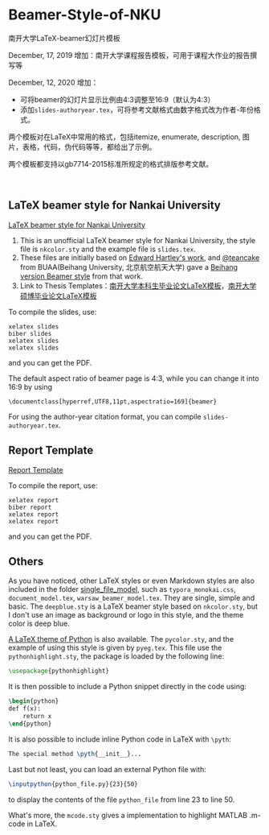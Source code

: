 # Beamer-Style-of-NKU
南开大学LaTeX-beamer幻灯片模板

December, 17, 2019 增加：南开大学课程报告模板，可用于课程大作业的报告撰写等

December, 12, 2020 增加：
- 可将beamer的幻灯片显示比例由4:3调整至16:9（默认为4:3）
- 添加`slides-authoryear.tex`，可将参考文献格式由数字格式改为作者-年份格式。

两个模板对在LaTeX中常用的格式，包括itemize, enumerate, description, 图片，表格，代码，伪代码等等，都给出了示例。

两个模板都支持以gb7714-2015标准所规定的格式排版参考文献。

<br/>

## LaTeX beamer style for Nankai University

[LaTeX beamer style for Nankai University](./beamer_nankai)
1. This is an unofficial LaTeX beamer style for Nankai University, the style file is `nkcolor.sty` and the example file is `slides.tex`.
2. These files are initially based on [Edward Hartley's work](http://www-control.eng.cam.ac.uk/Main/EdwardHartley), and [@teancake](https://github.com/teancake) from BUAA(Beihang University, 北京航空航天大学) gave a [Beihang version Beamer style](https://github.com/teancake/latex-beamer-beihang) from that work.
3. Link to Thesis Templates：[南开大学本科生毕业论文LaTeX模板](https://github.com/kongxiao0532/NKU_Bachelor_Thesis_Template)，[南开大学硕博毕业论文LaTeX模板](https://github.com/NewFuture/NKThesis)

To compile the slides, use:
```
xelatex slides
biber slides
xelatex slides
xelatex slides
```
and you can get the PDF.
<br/>

The default aspect ratio of beamer page is 4:3, while you can change it into 16:9 by using
```
\documentclass[hyperref,UTF8,11pt,aspectratio=169]{beamer}
```

For using the author-year citation format, you can compile `slides-authoryear.tex`.

## Report Template

[Report Template](./report_template)

To compile the report, use:
```
xelatex report
biber report
xelatex report
xelatex report
```
and you can get the PDF.

## Others

As you have noticed, other LaTeX styles or even Markdown styles are also included in the folder [single_file_model](./single_file_model), such as `typora_monokai.css`, `document_model.tex`, `warsaw_beamer_model.tex`. They are single, simple and basic. The `deepblue.sty` is a LaTeX beamer style based on `nkcolor.sty`, but I don't use an image as background or logo in this style, and the theme color is deep blue.

[A LaTeX theme of Python](./python_theme_beamer) is also available. The `pycolor.sty`, and the example of using this style is given by `pyeg.tex`. This file use the `pythonhighlight.sty`, the package is loaded by the following line:

```tex
\usepackage{pythonhighlight}
```

It is then possible to include a Python snippet directly in the code using:

```tex
\begin{python}
def f(x):
    return x
\end{python}
```

It is also possible to include inline Python code in LaTeX with ``\pyth``:

```tex
The special method \pyth{__init__}... 
```

Last but not least, you can load an external Python file with:

```tex
\inputpython{python_file.py}{23}{50}
```

to display the contents of the file ``python_file`` from line 23 to line 50.

What's more, the `mcode.sty` gives a implementation to highlight MATLAB .m-code in LaTeX.
